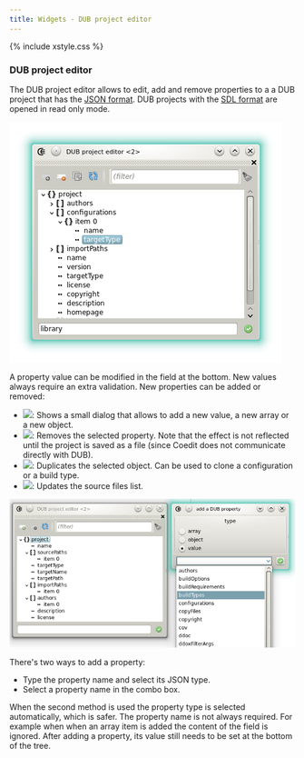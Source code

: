 ```yaml
---
title: Widgets - DUB project editor
---
```


{% include xstyle.css %}

### DUB project editor

The DUB project editor allows to edit, add and remove properties to a a DUB project that has the [JSON format](http://code.dlang.org/package-format?lang=json).
DUB projects with the [SDL format](http://code.dlang.org/package-format?lang=sdl) are opened in read only mode.

![](img/dub_project_editor.png)

A property value can be modified in the field at the bottom. New values always require an extra validation.
New properties can be added or removed:

- <img src="{%include icurl%}other/textfield_add.png" class="tlbric"/>: Shows a small dialog that allows to add a new value, a new array or a new object.
- <img src="{%include icurl%}other/textfield_delete.png" class="tlbric"/>: Removes the selected property. Note that the effect is not reflected until the project is saved as a file (since Coedit does not communicate directly with DUB).
- <img src="{%include icurl%}other/copy.png" class="tlbric"/>: Duplicates the selected object. Can be used to clone a configuration or a build type.
- <img src="{%include icurl%}arrow/arrow_update.png" class="tlbric"/>: Updates the source files list.

![](img/dub_add_property.png)

There's two ways to add a property:

* Type the property name and select its JSON type.
* Select a property name in the combo box.

When the second method is used the property type is selected automatically, which is safer.
The property name is not always required. For example when when an array item is added the content of the field is ignored.
After adding a property, its value still needs to be set at the bottom of the tree.